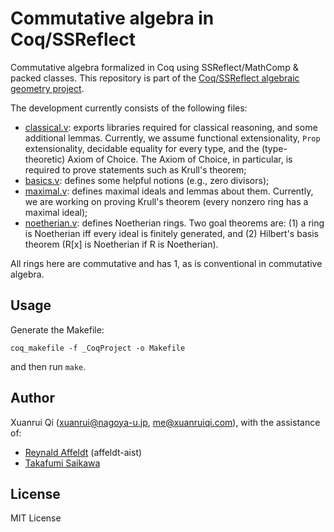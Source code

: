 # Commutative algebra in Coq/SSReflect

Commutative algebra formalized in Coq using SSReflect/MathComp & packed classes. This repository is 
part of the [Coq/SSReflect algebraic geometry project](https://www.xuanruiqi.com/algebraic-geometry/). 

The development currently consists of the following files:

* [classical.v](classical.v): exports libraries required for classical reasoning, and some additional lemmas. Currently, 
  we assume functional extensionality, `Prop` extensionality, decidable equality for every type, and the (type-theoretic) 
  Axiom of Choice. The Axiom of Choice, in particular, is required to prove statements such as Krull's theorem;
* [basics.v](basics.v): defines some helpful notions (e.g., zero divisors);
* [maximal.v](maximal.v): defines maximal ideals and lemmas about them. Currently, we are working on proving Krull's 
  theorem (every nonzero ring has a maximal ideal);
* [noetherian.v](noetherian.v): defines Noetherian rings. Two goal theorems are: (1) a ring is Noetherian iff every ideal is
  finitely generated, and (2) Hilbert's basis theorem (R[x] is Noetherian if R is Noetherian).

All rings here are commutative and has 1, as is conventional in commutative algebra.

## Usage
Generate the Makefile:

    coq_makefile -f _CoqProject -o Makefile

and then run `make`.

## Author
Xuanrui Qi ([xuanrui@nagoya-u.jp](mailto:xuanrui@nagoya-u.jp), [me@xuanruiqi.com](mailto:me@xuanruiqi.com)),
with the assistance of:

* [Reynald Affeldt](https://staff.aist.go.jp/reynald.affeldt/) (affeldt-aist)
* [Takafumi Saikawa](https://github.com/t6s)

## License
MIT License
